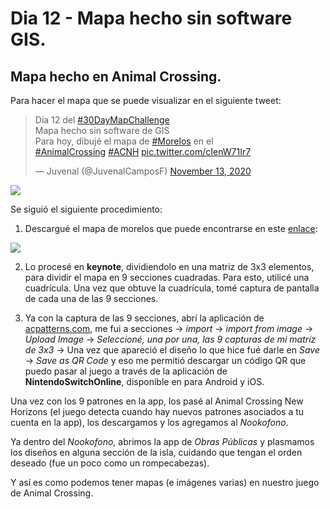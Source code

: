 
# Dia 12 - Mapa hecho sin software GIS. 

## Mapa hecho en Animal Crossing. 

Para hacer el mapa que se puede visualizar en el siguiente tweet: 

<blockquote class="twitter-tweet"><p lang="es" dir="ltr">Dia 12 del <a href="https://twitter.com/hashtag/30DayMapChallenge?src=hash&amp;ref_src=twsrc%5Etfw">#30DayMapChallenge</a> <br>Mapa hecho sin software de GIS<br>Para hoy, dibujé el mapa de <a href="https://twitter.com/hashtag/Morelos?src=hash&amp;ref_src=twsrc%5Etfw">#Morelos</a> en el <br> <a href="https://twitter.com/hashtag/AnimalCrossing?src=hash&amp;ref_src=twsrc%5Etfw">#AnimalCrossing</a> <a href="https://twitter.com/hashtag/ACNH?src=hash&amp;ref_src=twsrc%5Etfw">#ACNH</a> <a href="https://t.co/cIenW71Ir7">pic.twitter.com/cIenW71Ir7</a></p>&mdash; Juvenal (@JuvenalCamposF) <a href="https://twitter.com/JuvenalCamposF/status/1327078203115016192?ref_src=twsrc%5Etfw">November 13, 2020</a></blockquote><script async src="https://platform.twitter.com/widgets.js" charset="utf-8"></script>

![](https://pbs.twimg.com/media/Emq6l8qUcAABnTo?format=jpg&name=large)

Se siguió el siguiente procedimiento: 

  1) Descargué el mapa de morelos que puede encontrarse en este [enlace](https://descargarmapas.net/mexico/morelos/mapa-estado-morelos-municipios): 

![](https://descargarmapas.net/mexico/morelos/mapa-estado-morelos-municipios.png)

  2) Lo procesé en **keynote**, dividiendolo en una matriz de 3x3 elementos, para dividir el mapa en 9 secciones cuadradas. Para esto, utilicé una cuadrícula. Una vez que obtuve la cuadrícula, tomé captura de pantalla de cada una de las 9 secciones. 

  3) Ya con la captura de las 9 secciones, abrí la aplicación de [acpatterns.com](https://acpatterns.com), me fui a secciones -> _import_ -> _import from image_ -> _Upload Image_ -> _Seleccioné, una por una, las 9 capturas de mi matríz de 3x3_ -> Una vez que apareció el diseño lo que hice fué darle en _Save_ -> _Save as QR Code_ y eso me permitió descargar un código QR que puedo pasar al juego a través de la aplicación de **NintendoSwitchOnline**, disponible en para Android y iOS. 

Una vez con los 9 patrones en la app, los pasé al Animal Crossing New Horizons (el juego detecta cuando hay nuevos patrones asociados a tu cuenta en la app), los descargamos y los agregamos al _Nookofono_. 

Ya dentro del _Nookofono_, abrimos la app de _Obras Públicas_ y plasmamos los diseños en alguna sección de la isla, cuidando que tengan el orden deseado (fue un poco como un rompecabezas). 

Y así es como podemos tener mapas (e imágenes varias) en nuestro juego de Animal Crossing. 

